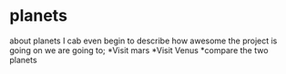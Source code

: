 # planets
about planets
I cab even begin to describe how awesome the project is going on
we are going to;
*Visit mars
*Visit Venus
*compare the two planets

